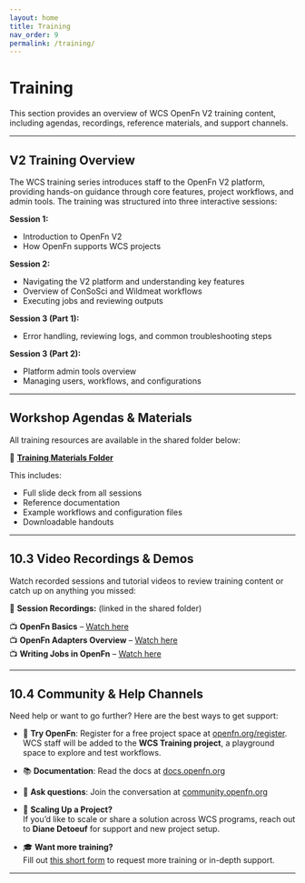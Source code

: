 ```yaml
---
layout: home
title: Training
nav_order: 9
permalink: /training/
---
```


# Training

This section provides an overview of WCS OpenFn V2 training content, including agendas, recordings, reference materials, and support channels.

---

## V2 Training Overview

The WCS training series introduces staff to the OpenFn V2 platform, providing hands-on guidance through core features, project workflows, and admin tools. The training was structured into three interactive sessions:

**Session 1:**
- Introduction to OpenFn V2
- How OpenFn supports WCS projects

**Session 2:**
- Navigating the V2 platform and understanding key features
- Overview of ConSoSci and Wildmeat workflows
- Executing jobs and reviewing outputs

**Session 3 (Part 1):**
- Error handling, reviewing logs, and common troubleshooting steps

**Session 3 (Part 2):**
- Platform admin tools overview
- Managing users, workflows, and configurations

---

## Workshop Agendas & Materials

All training resources are available in the shared folder below:

📂 **[Training Materials Folder](https://drive.google.com/drive/folders/1Syzu2AcrtAYYELwIGEX9ZmZLxaqQ48yU)** 

This includes:
- Full slide deck from all sessions
- Reference documentation
- Example workflows and configuration files
- Downloadable handouts

---

## 10.3 Video Recordings & Demos

Watch recorded sessions and tutorial videos to review training content or catch up on anything you missed:

🎥 **Session Recordings:** (linked in the shared folder)

📺 **OpenFn Basics** – [Watch here](https://docs.openfn.org/documentation/platform/platform-overview)  
📺 **OpenFn Adapters Overview** – [Watch here](https://docs.openfn.org/documentation/adapters/)  
📺 **Writing Jobs in OpenFn** – [Watch here](https://docs.openfn.org/documentation/jobs/job-writing-guide)

---

## 10.4 Community & Help Channels

Need help or want to go further? Here are the best ways to get support:

- 🧪 **Try OpenFn**: Register for a free project space at [openfn.org/register](https://openfn.org/register).  
  WCS staff will be added to the **WCS Training project**, a playground space to explore and test workflows.

- 📚 **Documentation**: Read the docs at [docs.openfn.org](https://docs.openfn.org)

- 💬 **Ask questions**: Join the conversation at [community.openfn.org](https://community.openfn.org)

- 📣 **Scaling Up a Project?**  
  If you’d like to scale or share a solution across WCS programs, reach out to **Diane Detoeuf** for support and new project setup.

- 🎓 **Want more training?**  
  Fill out [this short form](https://forms.gle/z5w9h8bogekDCdoD6) to request more training or in-depth support.

---
